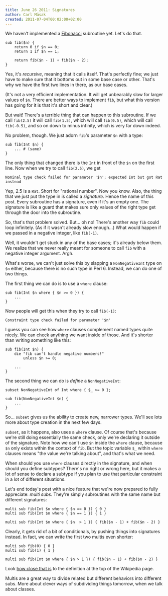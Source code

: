 ```yaml
---
title: June 26 2011: Signatures
author: Carl Mäsak
created: 2011-07-04T00:02:00+02:00
---
```

We haven't implemented a [Fibonacci](http://en.wikipedia.org/wiki/Fibonacci_number) subroutine yet. Let's do that.

    sub fib($n) {
        return 0 if $n == 0;
        return 1 if $n == 1;

        return fib($n - 1) + fib($n - 2);
    }

Yes, it's *recursive*, meaning that it calls itself. That's perfectly fine; we just have to make sure that it bottoms out in some base case or other. That's why we have the first two lines in there, as our base cases.

(It's not a very efficient implementation. It will get unbearably slow for larger values of `$n`. There are better ways to implement `fib`, but what this version has going for it is that it's short and clear.)

But wait! There's a terrible thing that can happen to this subroutine. If we call `fib(2.5)` it will call `fib(1.5)`, which will call `fib(0.5)`, which will call `fib(-0.5)`, and so on down to minus infinity, which is very far down indeed.

No problem, though. We just adorn `fib`'s parameter `$n` with a type:

    sub fib(Int $n) {
        ... # (same)
    }

The only thing that changed there is the `Int` in front of the `$n` on the first line. Now when we try to call `fib(2.5)`, we get

    Nominal type check failed for parameter '$n'; expected Int but got Rat instead

Yep, 2.5 is a `Rat`. Short for "rational number". Now you know. Also, the thing that we just put the type in is called a *signature*. Hence the name of this post. Every subroutine has a signature, even if it's an empty one. The signature is like a guard that makes sure only values of the right type get through the door into the subroutine.

So, that's that problem solved. But... oh no! There's another way `fib` could loop infinitely. (As if it wasn't already slow enough...) What would happen if we passed in a negative integer, like `fib(-1)`.

Well, it wouldn't get stuck in any of the base cases; it's already below them. We realize that we never really meant for someone to call `fib` with a negative integer argument. Argh.

What's worse, we can't just solve this by slapping a `NonNegativeInt` type on `$n` either, because there is no such type in Perl 6. Instead, we can do one of two things.

The first thing we can do is to use a `where` clause:

    sub fib(Int $n where { $n >= 0 }) {
        ...
    }

Now people will get this when they try to call `fib(-1)`:

    Constraint type check failed for parameter '$n'

I guess you can see how `where` clauses complement named types quite nicely. We can check anything we want inside of those. And it's shorter than writing something like this:

    sub fib(Int $n) {
        die "fib can't handle negative numbers!"
            unless $n >= 0;

        ...
    }

The second thing we can do is *define* a `NonNegativeInt`:

    subset NonNegativeInt of Int where { $_ >= 0 };
    
    sub fib(NonNegativeInt $n) {
        ...
    }

So... `subset` gives us the ability to create new, narrower types. We'll see lots more about type creation in the next few days.

`subset`, as it happens, also uses a `where` clause. Of course that's because we're still doing essentially the same check, only we're declaring it outside of the signature. Note how we can't use `$n` inside the `where` clause, because `$n` only exists within the context of `fib`. But the topic variable `$_` within `where` clauses means "the value we're talking about", and that's what we need.

When should you use `where` clauses directly in the signature, and when should you define subtypes? There's no right or wrong here, but it makes a lot of sense to declare a subtype if you plan to use that particular constraint in a lot of different situations.

Let's end today's post with a nice feature that we're now prepared to fully appreciate: *multi subs*. They're simply subroutines with the same name but different signatures:

    multi sub fib(Int $n where { $n == 0 }) { 0 }
    multi sub fib(Int $n where { $n == 1 }) { 1 }
    
    multi sub fib(Int $n where { $n  > 1 }) { fib($n - 1) + fib($n - 2) }

Clearly, it gets rid of a bit of conditionals, by pushing things into signatures instead. In fact, we can write the first two multis even shorter:

    multi sub fib(0) { 0 }
    multi sub fib(1) { 1 }
    
    multi sub fib(Int $n where { $n > 1 }) { fib($n - 1) + fib($n - 2) }

Look [how close that is](http://en.wikipedia.org/wiki/Fibonacci_number) to the definition at the top of the Wikipedia page.

Multis are a great way to divide related but different behaviors into different subs. More about clever ways of subdividing things tomorrow, when we talk about classes.
